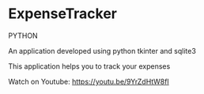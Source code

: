 # ExpenseTracker
PYTHON

An application developed using python tkinter and sqlite3

This application helps you to track your expenses

Watch on Youtube: https://youtu.be/9YrZdHtW8fI
